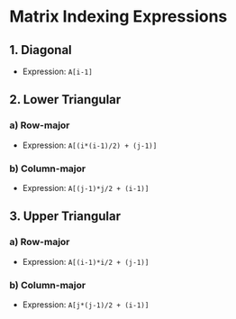 # Matrix Indexing Expressions

## 1. Diagonal
- Expression: `A[i-1]`

## 2. Lower Triangular
### a) Row-major
- Expression: `A[(i*(i-1)/2) + (j-1)]`

### b) Column-major
- Expression: `A[(j-1)*j/2 + (i-1)]`

## 3. Upper Triangular
### a) Row-major
- Expression: `A[(i-1)*i/2 + (j-1)]`

### b) Column-major
- Expression: `A[j*(j-1)/2 + (i-1)]`
